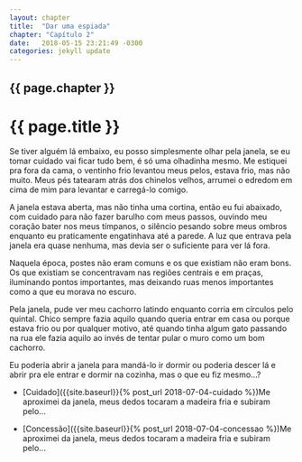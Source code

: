 ```yaml
---
layout: chapter
title:  "Dar uma espiada"
chapter: "Capítulo 2"
date:   2018-05-15 23:21:49 -0300
categories: jekyll update
---
```






## {{ page.chapter }}
# {{ page.title }} 

Se tiver alguém lá embaixo, eu posso simplesmente olhar pela janela, se eu tomar cuidado vai ficar
tudo bem, é só uma olhadinha mesmo. Me estiquei pra fora da cama, o ventinho frio levantou meus pelos,
estava frio, mas não muito. Meus pés tatearam atrás dos chinelos velhos, arrumei o edredom em cima de
mim para levantar e carregá-lo comigo.

A janela estava aberta, mas não tinha uma cortina, então eu fui abaixado, com cuidado para não
fazer barulho com meus passos, ouvindo meu coração bater nos meus tímpanos, o silêncio pesando sobre
meus ombros enquanto eu praticamente engatinhava até a parede. A luz que entrava pela janela era quase
nenhuma, mas devia ser o suficiente para ver lá fora.

Naquela época, postes não eram comuns e os que existiam não eram bons. Os que existiam se
concentravam nas regiões centrais e em praças, iluminando pontos importantes, mas deixando ruas menos
importantes como a que eu morava no escuro.

Pela janela, pude ver meu cachorro latindo enquanto corria em círculos pelo quintal. Chico sempre
fazia aquilo quando queria entrar em casa ou porque estava frio ou por qualquer motivo, até quando tinha algum gato passando na rua ele fazia aquilo ao invés de tentar pular o muro como um bom cachorro.

Eu poderia abrir a janela para mandá-lo ir dormir ou poderia descer lá e abrir pra ele entrar e dormir
na cozinha, mas o que eu fiz mesmo...?


- [Cuidado]({{site.baseurl}}{% post_url 2018-07-04-cuidado %})Me aproximei da janela, meus dedos tocaram a madeira fria e subiram pelo...

- [Concessão]({{site.baseurl}}{% post_url 2018-07-04-concessao %})Me aproximei da janela, meus dedos tocaram a madeira fria e subiram pelo...